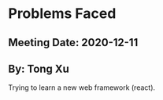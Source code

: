 # Problems Faced

## Meeting Date: 2020-12-11

## By: Tong Xu

Trying to learn a new web framework (react).

